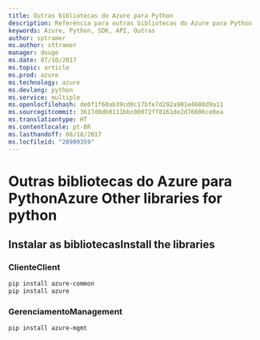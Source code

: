 ```yaml
---
title: Outras bibliotecas do Azure para Python
description: Referência para outras bibliotecas do Azure para Python
keywords: Azure, Python, SDK, API, Outras
author: sptramer
ms.author: sttramer
manager: douge
ms.date: 07/10/2017
ms.topic: article
ms.prod: azure
ms.technology: azure
ms.devlang: python
ms.service: multiple
ms.openlocfilehash: de0f1f60ab39cd0c17bfe7d292a901e4608d9a11
ms.sourcegitcommit: 3617d0db0111bbc00072ff8161de2d76606ce0ea
ms.translationtype: HT
ms.contentlocale: pt-BR
ms.lasthandoff: 08/18/2017
ms.locfileid: "20909359"
---
```

# <a name="azure-other-libraries-for-python"></a><span data-ttu-id="ff0a5-104">Outras bibliotecas do Azure para Python</span><span class="sxs-lookup"><span data-stu-id="ff0a5-104">Azure Other libraries for python</span></span>

## <a name="install-the-libraries"></a><span data-ttu-id="ff0a5-105">Instalar as bibliotecas</span><span class="sxs-lookup"><span data-stu-id="ff0a5-105">Install the libraries</span></span>
### <a name="client"></a><span data-ttu-id="ff0a5-106">Cliente</span><span class="sxs-lookup"><span data-stu-id="ff0a5-106">Client</span></span>

```bash
pip install azure-common
pip install azure
```

### <a name="management"></a><span data-ttu-id="ff0a5-107">Gerenciamento</span><span class="sxs-lookup"><span data-stu-id="ff0a5-107">Management</span></span>

```bash
pip install azure-mgmt
```
